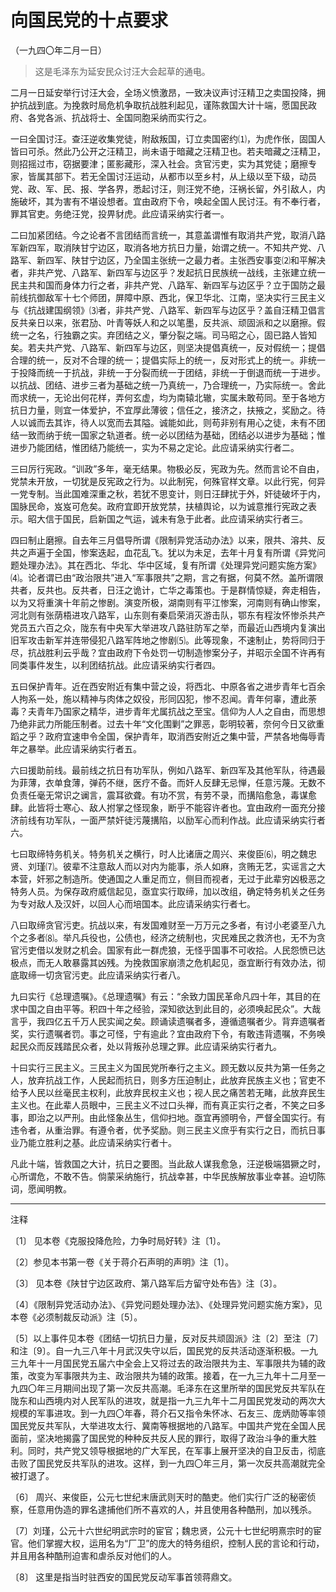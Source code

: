 # 向国民党的十点要求  
（一九四〇年二月一日）  
  
> 这是毛泽东为延安民众讨汪大会起草的通电。   
  

二月一日延安举行讨汪大会，全场义愤激昂，一致决议声讨汪精卫之卖国投降，拥护抗战到底。为挽救时局危机争取抗战胜利起见，谨陈救国大计十端，愿国民政府、各党各派、抗战将士、全国同胞采纳而实行之。   

一曰全国讨汪。查汪逆收集党徒，附敌叛国，订立卖国密约⑴，为虎作伥，固国人皆曰可杀。然此乃公开之汪精卫，尚未语于暗藏之汪精卫也。若夫暗藏之汪精卫，则招摇过市，窃据要津；匿影藏形，深入社会。贪官污吏，实为其党徒；磨擦专家，皆属其部下。若无全国讨汪运动，从都市以至乡村，从上级以至下级，动员党、政、军、民、报、学各界，悉起讨汪，则汪党不绝，汪祸长留，外引敌人，内施破坏，其为害有不堪设想者。宜由政府下令，唤起全国人民讨汪。有不奉行者，罪其官吏。务绝汪党，投畀豺虎。此应请采纳实行者一。   

二曰加紧团结。今之论者不言团结而言统一，其意盖谓惟有取消共产党，取消八路军新四军，取消陕甘宁边区，取消各地方抗日力量，始谓之统一。不知共产党、八路军、新四军、陕甘宁边区，乃全国主张统一之最力者。主张西安事变⑵和平解决者，非共产党、八路军、新四军与边区乎？发起抗日民族统一战线，主张建立统一民主共和国而身体力行之者，非共产党、八路军、新四军与边区乎？立于国防之最前线抗御敌军十七个师团，屏障中原、西北，保卫华北、江南，坚决实行三民主义与《抗战建国纲领》⑶者，非共产党、八路军、新四军与边区乎？盖自汪精卫倡言反共亲日以来，张君劢、叶青等妖人和之以笔墨，反共派、顽固派和之以磨擦。假统一之名，行独霸之实。弃团结之义，肇分裂之端。司马昭之心，固已路人皆知矣。若夫共产党、八路军、新四军与边区，则坚决提倡真统一，反对假统一；提倡合理的统一，反对不合理的统一；提倡实际上的统一，反对形式上的统一。非统一于投降而统一于抗战，非统一于分裂而统一于团结，非统一于倒退而统一于进步。以抗战、团结、进步三者为基础之统一乃真统一，乃合理统一，乃实际统一。舍此而求统一，无论出何花样，弄何玄虚，均为南辕北辙，实属未敢苟同。至于各地方抗日力量，则宜一体爱护，不宜厚此薄彼；信任之，接济之，扶掖之，奖励之。待人以诚而去其诈，待人以宽而去其隘。诚能如此，则苟非别有用心之徒，未有不团结一致而纳于统一国家之轨道者。统一必以团结为基础，团结必以进步为基础；惟进步乃能团结，惟团结乃能统一，实为不易之定论。此应请采纳实行者二。   

三曰厉行宪政。“训政”多年，毫无结果。物极必反，宪政为先。然而言论不自由，党禁未开放，一切犹是反宪政之行为。以此制宪，何殊官样文章。以此行宪，何异一党专制。当此国难深重之秋，若犹不思变计，则日汪肆扰于外，奸徒破坏于内，国脉民命，岌岌可危矣。政府宜即开放党禁，扶植舆论，以为诚意推行宪政之表示。昭大信于国民，启新国之气运，诚未有急于此者。此应请采纳实行者三。   

四曰制止磨擦。自去年三月倡导所谓《限制异党活动办法》以来，限共、溶共、反共之声遍于全国，惨案迭起，血花乱飞。犹以为未足，去年十月复有所谓《异党问题处理办法》。其在西北、华北、华中区域，复有所谓《处理异党问题实施方案》⑷。论者谓已由“政治限共”进入“军事限共”之期，言之有据，何莫不然。盖所谓限共者，反共也。反共者，日汪之诡计，亡华之毒策也。于是群情惊疑，奔走相告，以为又将重演十年前之惨剧。演变所极，湖南则有平江惨案，河南则有确山惨案，河北则有张荫梧进攻八路军，山东则有秦启荣消灭游击队，鄂东有程汝怀惨杀共产党员五六百之众，陇东有中央军大举进攻八路驻防军之举，而最近山西境内复演出旧军攻击新军并连带侵犯八路军阵地之惨剧⑸。此等现象，不速制止，势将同归于尽，抗战胜利云乎哉？宜由政府下令处罚一切制造惨案分子，并昭示全国不许再有同类事件发生，以利团结抗战。此应请采纳实行者四。   

五曰保护青年。近在西安附近有集中营之设，将西北、中原各省之进步青年七百余人拘系一处，施以精神与肉体之奴役，形同囚犯，惨不忍闻。青年何辜，遭此荼毒？夫青年乃国家之精华，进步青年尤属抗战之至宝。信仰为人人之自由，而思想乃绝非武力所能压制者。过去十年“文化围剿”之罪恶，彰明较著，奈何今日又欲重蹈之乎？政府宜速申令全国，保护青年，取消西安附近之集中营，严禁各地侮辱青年之暴举。此应请采纳实行者五。   

六曰援助前线。最前线之抗日有功军队，例如八路军、新四军及其他军队，待遇最为菲薄，衣单食薄，弹药不继，医疗不备。而奸人反肆无忌惮，任意污蔑。无数不负责任毫无常识之谰言，震耳欲聋。有功不赏，有劳不录，而搆陷愈急，毒谋愈肆。此皆将士寒心、敌人拊掌之怪现象，断乎不能容许者也。宜由政府一面充分接济前线有功军队，一面严禁奸徒污蔑搆陷，以励军心而利作战。此应请采纳实行者六。   

七曰取缔特务机关。特务机关之横行，时人比诸唐之周兴、来俊臣⑹，明之魏忠贤、刘瑾⑺。彼辈不注意敌人而以对内为能事，杀人如麻，贪贿无艺，实谣言之大本营，奸邪之制造所。使通国之人重足而立，侧目而视者，无过于此辈穷凶极恶之特务人员。为保存政府威信起见，亟宜实行取缔，加以改组，确定特务机关之任务为专对敌人及汉奸，以回人心而培国本。此应请采纳实行者七。   

八曰取缔贪官污吏。抗战以来，有发国难财至一万万元之多者，有讨小老婆至八九个之多者⑻。举凡兵役也，公债也，经济之统制也，灾民难民之救济也，无不为贪官污吏借以发财之机会。国家有此一群虎狼，无怪乎国事不可收拾。人民怨愤已达极点，而无人敢暴露其凶残。为挽救国家崩溃之危机起见，亟宜断行有效办法，彻底取缔一切贪官污吏。此应请采纳实行者八。   

九曰实行《总理遗嘱》。《总理遗嘱》有云：“余致力国民革命凡四十年，其目的在求中国之自由平等。积四十年之经验，深知欲达到此目的，必须唤起民众”。大哉言乎，我四亿五千万人民实闻之矣。顾诵读遗嘱者多，遵循遗嘱者少。背弃遗嘱者奖，实行遗嘱者罚。事之可怪，宁有逾此？宜由政府下令，有敢违背遗嘱，不务唤起民众而反践踏民众者，处以背叛孙总理之罪。此应请采纳实行者九。   

十曰实行三民主义。三民主义为国民党所奉行之主义。顾无数以反共为第一任务之人，放弃抗战工作，人民起而抗日，则多方压迫制止，此放弃民族主义也；官吏不给予人民以丝毫民主权利，此放弃民权主义也；视人民之痛苦若无睹，此放弃民生主义也。在此辈人员眼中，三民主义不过口头禅，而有真正实行之者，不笑之曰多事，即治之以严刑。由此怪象丛生，信仰扫地。亟宜再颁明令，严督全国实行。有违令者，从重治罪。有遵令者，优予奖励。则三民主义庶乎有实行之日，而抗日事业乃能立胜利之基。此应请采纳实行者十。   

凡此十端，皆救国之大计，抗日之要图。当此敌人谋我愈急，汪逆极端猖獗之时，心所谓危，不敢不告。倘蒙采纳施行，抗战幸甚，中华民族解放事业幸甚。迫切陈词，愿闻明教。   
  
  
------------------  

注释   

〔1〕 见本卷《克服投降危险，力争时局好转》注〔1〕。   

〔2〕参见本书第一卷《关于蒋介石声明的声明》注〔1〕。   

〔3〕 见本卷《陕甘宁边区政府、第八路军后方留守处布告》注〔3〕。   

〔4〕《限制异党活动办法》、《异党问题处理办法》、《处理异党问题实施方案》，见本卷《必须制裁反动派》注〔5〕。   

〔5〕以上事件见本卷《团结一切抗日力量，反对反共顽固派》注〔2〕至注〔7〕和注〔9〕。自一九三八年十月武汉失守以后，国民党的反共活动逐渐积极。一九三九年十一月国民党五届六中全会上又将过去的政治限共为主、军事限共为辅的政策，改变为军事限共为主、政治限共为辅的政策。接着，在一九三九年十二月至一九四〇年三月期间出现了第一次反共高潮。毛泽东在这里所举的国民党反共军队在陇东和山西境内对人民军队的进攻，就是指一九三九年十二月国民党发动的两次大规模的军事进攻。到一九四〇年春，蒋介石又指令朱怀冰、石友三、庞炳勋等率领国民党反共军队，大举进攻太行、冀南等根据地的八路军。中国共产党在全国人民面前，坚决地揭露了国民党的种种反共反人民的罪行，取得了政治斗争的重大胜利。同时，共产党又领导根据地的广大军民，在军事上展开坚决的自卫反击，彻底击败了国民党反共军队的进攻。这样，到一九四〇年三月，第一次反共高潮就完全被打退了。   

〔6〕 周兴、来俊臣，公元七世纪末唐武则天时的酷吏。他们实行广泛的秘密侦察，任意用伪造的罪名逮捕他们所不喜欢的人，并且使用各种酷刑，加以残杀。   

〔7〕刘瑾，公元十六世纪明武宗时的宦官；魏忠贤，公元十七世纪明熹宗时的宦官。他们掌握大权，运用名为“厂卫”的庞大的特务组织，控制人民的言论和行动，并且用各种酷刑迫害和虐杀反对他们的人。   

〔8〕 这里是指当时驻西安的国民党反动军事首领蒋鼎文。   